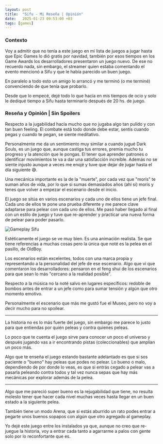```yaml
---
layout: post
title:  "Sifu - Mi Reseña | Opinión"
date:   2025-01-23 09:53:00 +03
tags: [games]
---
```

### Contexto

Voy a admitir que no tenía a este juego en mi lista de juegos a jugar hasta que Epic Games lo dió gratis por navidad, también por esos tiempos en los Game Awards los desarrolladores presentaron un juego nuevo. De ese no recuerdo nada, sin embargo, el streamer quien estaba comentando el evento mencionó a Sifu y que le había parecido un buen juego.

En paralelo a todo esto un amigo lo arrancó y me terminó (o me terminé) convenciendo de que tenía que probarlo.

Desde que lo empecé, dejé todo lo que hacía en mis tiempos de ocio y solo le dediqué tiempo a Sifu hasta terminarlo después de 20 hs. de juego.

### Reseña y Opinión | Sin Spoilers

Respecto a la jugabilidad hacía mucho que no jugaba algo tan pulido y con tan buen feeling. El combate está todo donde debe estar, sentís cuando pegas y cuando te pegan, se siente meditativo.

Personalmente me da un sentimiento muy similar a cuando jugué Dark Souls, es un juego que, aunque castiga tus errores, premia mucho tu progreso y la atención que le pongas. El tener que aprender patrones o identificar movimientos te va a dar una satisfacción increíble. Además no se siente injusto aunque a veces me enojé y tuve que dejar de jugar hasta el día siguiente 😅.

Una mecánica importante es la de la "muerte", por cada vez que "morís" te suman años de vida, por lo que si sumas demasiados años (ahí si) morís y tenes que volver a empezar el escenario desde el inicio.

El juego se sitúa en varios escenarios y cada uno de ellos tiene un jefe final. Cada uno de ellos te pone una prueba diferente y me parece clave adaptarse para pelear con cada uno de ellos. Me pasó haber llegado al final con un estilo de juego y tuve que re-aprender y practicar una nueva forma de pelear para poder pasarlo.


![Gameplay Sifu](../assets/images/SIFU.gif)

Estéticamente el juego se ve muy bien. Es una animación realista. Se que tiene referencias a muchas cosas pero la única que noté es la pelea en el pasillo, de OldBoy.

Los escenarios están excelentes, todos con una marca propia y representando a la personalidad del jefe de ese escenario.
Algo que vi que comentaron los desarrolladores: pensaron en el feng shui de los escenarios para que sean lo más "cercano a la realidad posible".

Respecto a la música no la noté salvo en lugares específicos: redoble de bombos antes de entrar a un jefe como para sumar tensión y algún que otro momento emotivo.

Personalmente el escenario que más me gustó fue el Museo, pero no voy a decir mucho para no spoilear.

___

La historia no es lo más fuerte del juego, sin embargo me parece lo justo para que entiendas por quién peleas y contra quienes peleas.

Lo poco que te cuenta el juego sirve para conocer un poco el universo y después jugando vas a ir encontrando pistas (coleccionables) que amplían un poco más.

Algo que te enseña el juego estando bastante adelantado es que si sos paciente o "bueno" hay peleas que podes no pelear. Lo bueno o malo, dependiendo de por donde lo veas, es que si entrás cegado a pelear vas a pasarla peleando contra todos y tal vez nunca sepas que hay más mecánicas por explorar además de la pelea.

___

Algo que me pareció super bueno es la rejugabilidad que tiene, no resulta molesto tener que hacer cada nivel muchas veces hasta llegar en un buen estado a la siguiente pelea.

También tiene un modo Arena, que si estás aburrido un rato podes entrar a pegarte unos buenos sopapos con algún que otro agregado al gameplay.

Yo dejé este juego entre los instalados ya que, aunque no creo que re-juegue la historia, voy a entrar cada tanto a agarrarme a palos con gente solo por lo reconfortante que es.

